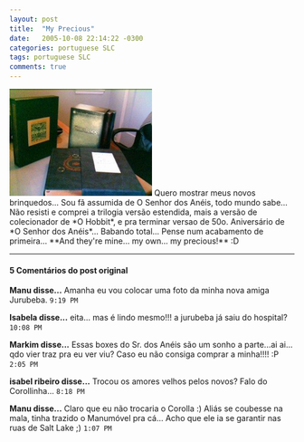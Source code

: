 ```yaml
---
layout: post
title:  "My Precious"
date:   2005-10-08 22:14:22 -0300
categories: portuguese SLC
tags: portuguese SLC
comments: true
---
```


<img class="image" src="/images/myprecious.jpg" class="right-image" width="50%">
Quero mostrar meus novos brinquedos... Sou fã assumida de O Senhor dos Anéis, todo mundo sabe... Não resisti e comprei a trilogia versão estendida, mais a versão de colecionador de *O Hobbit*, e pra terminar versao de 50o. Aniversário de *O Senhor dos Anéis*... Babando total... Pense num acabamento de primeira... **And they're mine... my own... my precious!** :D

---

#### 5 Comentários do post original

**Manu disse...**
Amanha eu vou colocar uma foto da minha nova amiga Jurubeba. `9:19 PM`  
 
**Isabela disse...**
eita... mas é lindo mesmo!!!
a jurubeba já saiu do hospital? `10:08 PM`

**Markim disse...**
Essas boxes do Sr. dos Anéis são um sonho a parte...ai ai...
qdo vier traz pra eu ver viu? Caso eu não consiga comprar a minha!!!! :P `2:05 PM`

**isabel ribeiro disse...**
Trocou os amores velhos pelos novos? Falo do Corollinha... `8:18 PM`  
 
**Manu disse...**
Claro que eu não trocaria o Corolla :)
Aliás se coubesse na mala, tinha trazido o Manumóvel pra cá... Acho que ele ia se garantir nas ruas de Salt Lake ;)  `1:07 PM`  
